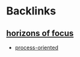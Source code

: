 
# Backlinks
## [horizons of focus](<horizons of focus.md>)
- [process-oriented](<process-oriented.md>)

